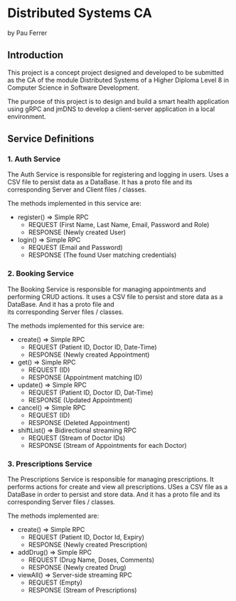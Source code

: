 # Distributed Systems CA
by Pau Ferrer

## Introduction
This project is a concept project designed and developed to be submitted as the CA of
the module Distributed Systems of a Higher Diploma Level 8 in Computer Science in
Software Development.

The purpose of this project is to design and build a smart health application using
gRPC and jmDNS to develop a client-server application in a local environment.

## Service Definitions
### 1. Auth Service
The Auth Service is responsible for registering and logging in users. Uses a CSV file
to persist data as a DataBase. It has a proto file and its corresponding Server and Client
files / classes.

The methods implemented in this service are:
* register() => Simple RPC
  * REQUEST (First Name, Last Name, Email, Password and Role)
  * RESPONSE (Newly created User)
* login() => Simple RPC
  * REQUEST (Email and Password)
  * RESPONSE (The found User matching credentials)

 ### 2. Booking Service
The Booking Service is responsible for managing appointments and performing CRUD actions.
It uses a CSV file to persist and store data as a DataBase. And it has a proto file and\
its corresponding Server files / classes.

The methods implemented for this service are:
* create() => Simple RPC
  * REQUEST (Patient ID, Doctor ID, Date-Time)
  * RESPONSE (Newly created Appointment)
* get() => Simple RPC
  * REQUEST (ID)
  * RESPONSE (Appointment matching ID)
* update() => Simple RPC
  * REQUEST (Patient ID, Doctor ID, Dat-Time)
  * RESPONSE (Updated Appointment)
* cancel() => Simple RPC
  * REQUEST (ID)
  * RESPONSE (Deleted Appointment)
* shiftList() => Bidirectional streaming RPC
  * REQUEST (Stream of Doctor IDs)
  * RESPONSE (Stream of Appointments for each Doctor)

### 3. Prescriptions Service
The Prescriptions Service is responsible for managing prescriptions. It performs actions
for create and view all prescriptions. USes a CSV file as a DataBase in order to persist
and store data. And it has a proto file and its corresponding Server files / classes.

The methods implemented are:
* create() => Simple RPC
  * REQUEST (Patient ID, Doctor Id, Expiry)
  * RESPONSE (Newly created Prescription)
* addDrug() => Simple RPC
  * REQUEST (Drug Name, Doses, Comments)
  * RESPONSE (Newly created Drug)
* viewAll() => Server-side streaming RPC
  * REQUEST (Empty)
  * RESPONSE (Stream of Prescriptions)
